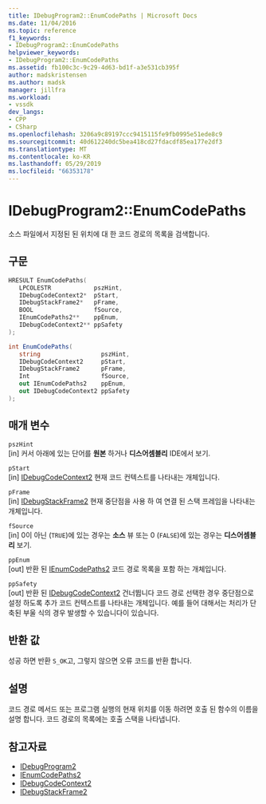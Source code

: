 ```yaml
---
title: IDebugProgram2::EnumCodePaths | Microsoft Docs
ms.date: 11/04/2016
ms.topic: reference
f1_keywords:
- IDebugProgram2::EnumCodePaths
helpviewer_keywords:
- IDebugProgram2::EnumCodePaths
ms.assetid: fb100c3c-9c29-4d63-bd1f-a3e531cb395f
author: madskristensen
ms.author: madsk
manager: jillfra
ms.workload:
- vssdk
dev_langs:
- CPP
- CSharp
ms.openlocfilehash: 3206a9c89197ccc9415115fe9fb0995e51ede8c9
ms.sourcegitcommit: 40d612240dc5bea418cd27fdacdf85ea177e2df3
ms.translationtype: MT
ms.contentlocale: ko-KR
ms.lasthandoff: 05/29/2019
ms.locfileid: "66353178"
---
```

# <a name="idebugprogram2enumcodepaths"></a>IDebugProgram2::EnumCodePaths
소스 파일에서 지정된 된 위치에 대 한 코드 경로의 목록을 검색합니다.

## <a name="syntax"></a>구문

```cpp
HRESULT EnumCodePaths( 
   LPCOLESTR            pszHint,
   IDebugCodeContext2*  pStart,
   IDebugStackFrame2*   pFrame,
   BOOL                 fSource,
   IEnumCodePaths2**    ppEnum,
   IDebugCodeContext2** ppSafety
);
```

```csharp
int EnumCodePaths( 
   string                 pszHint,
   IDebugCodeContext2     pStart,
   IDebugStackFrame2      pFrame,
   Int                    fSource,
   out IEnumCodePaths2    ppEnum,
   out IDebugCodeContext2 ppSafety
);
```

## <a name="parameters"></a>매개 변수
`pszHint`\
[in] 커서 아래에 있는 단어를 **원본** 하거나 **디스어셈블리** IDE에서 보기.

`pStart`\
[in] [IDebugCodeContext2](../../../extensibility/debugger/reference/idebugcodecontext2.md) 현재 코드 컨텍스트를 나타내는 개체입니다.

`pFrame`\
[in] [IDebugStackFrame2](../../../extensibility/debugger/reference/idebugstackframe2.md) 현재 중단점을 사용 하 여 연결 된 스택 프레임을 나타내는 개체입니다.

`fSource`\
[in] 0이 아닌 (`TRUE`)에 있는 경우는 **소스** 뷰 또는 0 (`FALSE`)에 있는 경우는 **디스어셈블리** 보기.

`ppEnum`\
[out] 반환 된 [IEnumCodePaths2](../../../extensibility/debugger/reference/ienumcodepaths2.md) 코드 경로 목록을 포함 하는 개체입니다.

`ppSafety`\
[out] 반환 된 [IDebugCodeContext2](../../../extensibility/debugger/reference/idebugcodecontext2.md) 건너뜁니다 코드 경로 선택한 경우 중단점으로 설정 하도록 추가 코드 컨텍스트를 나타내는 개체입니다. 예를 들어 대해서는 처리가 단축된 부울 식의 경우 발생할 수 있습니다이 있습니다.

## <a name="return-value"></a>반환 값
 성공 하면 반환 `S_OK`고, 그렇지 않으면 오류 코드를 반환 합니다.

## <a name="remarks"></a>설명
 코드 경로 메서드 또는 프로그램 실행의 현재 위치를 이동 하려면 호출 된 함수의 이름을 설명 합니다. 코드 경로의 목록에는 호출 스택을 나타냅니다.

## <a name="see-also"></a>참고자료
- [IDebugProgram2](../../../extensibility/debugger/reference/idebugprogram2.md)
- [IEnumCodePaths2](../../../extensibility/debugger/reference/ienumcodepaths2.md)
- [IDebugCodeContext2](../../../extensibility/debugger/reference/idebugcodecontext2.md)
- [IDebugStackFrame2](../../../extensibility/debugger/reference/idebugstackframe2.md)